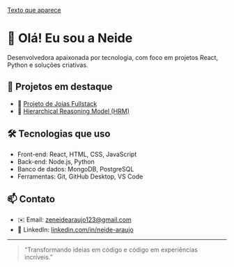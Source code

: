 [Texto que aparece](https://endereco-do-link.com)
# 👋 Olá! Eu sou a Neide

Desenvolvedora apaixonada por tecnologia, com foco em projetos React, Python e soluções criativas.

## 🚀 Projetos em destaque

- 💎 [Projeto de Joias Fullstack](https://github.com/neide-araujo/meu-projeto-fullstack)
- 🧠 [Hierarchical Reasoning Model (HRM)](https://github.com/sapientinc/HRM)

## 🛠️ Tecnologias que uso

- Front-end: React, HTML, CSS, JavaScript  
- Back-end: Node.js, Python  
- Banco de dados: MongoDB, PostgreSQL  
- Ferramentas: Git, GitHub Desktop, VS Code

## 📫 Contato

- ✉️ Email: zeneidearaujo123@gmail.com  
- 💼 LinkedIn: [linkedin.com/in/neide-araujo](https://linkedin.com/in/neide-araujo)

---

> “Transformando ideias em código e código em experiências incríveis.”



